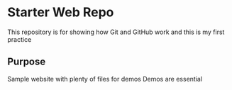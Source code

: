 # Starter Web Repo

This repository is for showing how Git and GitHub work and this is my first practice

## Purpose

Sample website with plenty of files for demos
Demos are essential